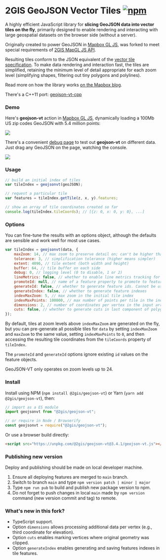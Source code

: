 # 2GIS GeoJSON Vector Tiles [![npm][npm-badge]][npm-link]

[npm-badge]: https://img.shields.io/npm/v/2gis-maps.svg
[npm-link]: https://www.npmjs.com/package/2gis-maps

A highly efficient JavaScript library for **slicing GeoJSON data into vector tiles on the fly**,
primarily designed to enable rendering and interacting with large geospatial datasets
on the browser side (without a server).

Originally created to power GeoJSON in [Mapbox GL JS](https://github.com/mapbox/mapbox-gl-js),
was forked to meet special requirements of [2GIS MapGL JS API](https://docs.2gis.com/en/mapgl/overview).

Resulting tiles conform to the JSON equivalent
of the [vector tile specification](https://github.com/mapbox/vector-tile-spec/).
To make data rendering and interaction fast, the tiles are simplified,
retaining the minimum level of detail appropriate for each zoom level
(simplifying shapes, filtering out tiny polygons and polylines).

Read more on how the library works [on the Mapbox blog](https://blog.mapbox.com/rendering-big-geodata-on-the-fly-with-geojson-vt-4e4d2a5dd1f2).

There's a C++11 port: [geojson-vt-cpp](https://github.com/mapbox/geojson-vt-cpp)

### Demo

Here's **geojson-vt** action in [Mapbox GL JS](https://github.com/mapbox/mapbox-gl-js),
dynamically loading a 100Mb US zip codes GeoJSON with 5.4 million points:

![](https://cloud.githubusercontent.com/assets/25395/5360312/86028d8e-7f91-11e4-811f-87f24acb09ca.gif)

There's a convenient [debug page](http://mapbox.github.io/geojson-vt/debug/) to test out **geojson-vt** on different data.
Just drag any GeoJSON on the page, watching the console.

![](https://cloud.githubusercontent.com/assets/25395/5363235/41955c6e-7fa8-11e4-9575-a66ef54cb6d9.gif)

### Usage

```js
// build an initial index of tiles
var tileIndex = geojsonvt(geoJSON);

// request a particular tile
var features = tileIndex.getTile(z, x, y).features;

// show an array of tile coordinates created so far
console.log(tileIndex.tileCoords); // [{z: 0, x: 0, y: 0}, ...]
```

### Options

You can fine-tune the results with an options object,
although the defaults are sensible and work well for most use cases.

```js
var tileIndex = geojsonvt(data, {
    maxZoom: 14, // max zoom to preserve detail on; can't be higher than 24
    tolerance: 3, // simplification tolerance (higher means simpler)
    extent: 4096, // tile extent (both width and height)
    buffer: 64, // tile buffer on each side
    debug: 0, // logging level (0 to disable, 1 or 2)
    lineMetrics: false, // whether to enable line metrics tracking for LineString/MultiLineString features
    promoteId: null, // name of a feature property to promote to feature.id. Cannot be used with `generateId`
    generateId: false, // whether to generate feature ids. Cannot be used with `promoteId`
    generateIndex: false, // whether to generate feature indexes
    indexMaxZoom: 5, // max zoom in the initial tile index
    indexMaxPoints: 100000, // max number of points per tile in the index
    dimensions: 2, // number of coordinates per vertex in the input array (2 by default)
    cuts: false, // whether to generate cuts in last component of polygon and line points (false by default)
});
```

By default, tiles at zoom levels above `indexMaxZoom` are generated on the fly, but you can pre-generate all possible tiles for `data` by setting `indexMaxZoom` and `maxZoom` to the same value, setting `indexMaxPoints` to `0`, and then accessing the resulting tile coordinates from the `tileCoords` property of `tileIndex`.

The `promoteId` and `generateId` options ignore existing `id` values on the feature objects.

GeoJSON-VT only operates on zoom levels up to 24.

### Install

Install using NPM (`npm install @2gis/geojson-vt`) or Yarn (`yarn add @2gis/geojson-vt`), then:

```js
// import as a ES module
import geojsonvt from "@2gis/geojson-vt";

// or require in Node / Browserify
const geojsonvt = require("@2gis/geojson-vt");
```

Or use a browser build directly:

```html
<script src="https://unpkg.com/@2gis/geojson-vt@3.4.1/geojson-vt.js"></script>
```

### Publishing new version

Deploy and publishing should be made on local developer machine.

1. Ensure all deploying features are merged to `main` branch.
2. Switch to branch `main` and type `npm version patch | minor | major`
3. Type `npm run pub` to build and publish new package version to npm.
4. Do not forget to push changes in local `main` made by `npm version` command (new version commit and tag) to remote.

### What's new in this fork?

- TypeScript support.
- Option `dimensions` allows processing additional data per vertex (e.g., third coordinate for elevation).
- Option `cuts` enables marking vertices where original geometry was clipped.
- Option `generateIndex` enables generating and saving features indexes in tile features.
